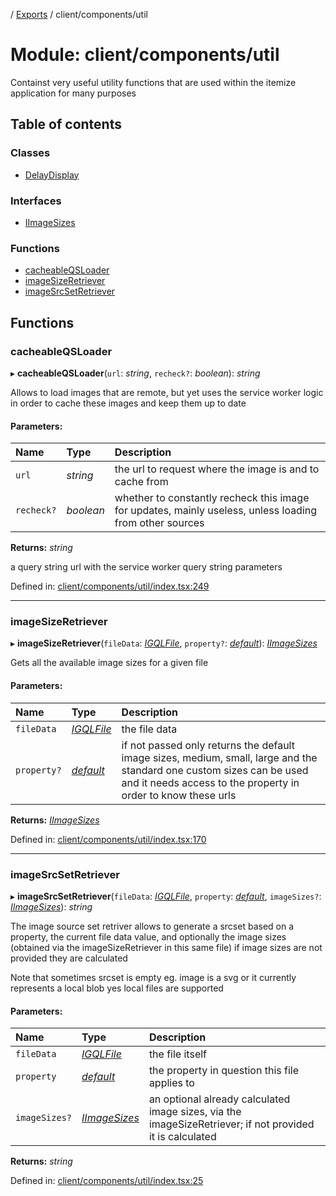 [](../README.md) / [Exports](../modules.md) / client/components/util

# Module: client/components/util

Containst very useful utility functions that are used within
the itemize application for many purposes

## Table of contents

### Classes

- [DelayDisplay](../classes/client_components_util.delaydisplay.md)

### Interfaces

- [IImageSizes](../interfaces/client_components_util.iimagesizes.md)

### Functions

- [cacheableQSLoader](client_components_util.md#cacheableqsloader)
- [imageSizeRetriever](client_components_util.md#imagesizeretriever)
- [imageSrcSetRetriever](client_components_util.md#imagesrcsetretriever)

## Functions

### cacheableQSLoader

▸ **cacheableQSLoader**(`url`: *string*, `recheck?`: *boolean*): *string*

Allows to load images that are remote, but yet uses the service worker logic in order to cache these
images and keep them up to date

#### Parameters:

Name | Type | Description |
:------ | :------ | :------ |
`url` | *string* | the url to request where the image is and to cache from   |
`recheck?` | *boolean* | whether to constantly recheck this image for updates, mainly useless, unless loading from other sources   |

**Returns:** *string*

a query string url with the service worker query string parameters

Defined in: [client/components/util/index.tsx:249](https://github.com/onzag/itemize/blob/28218320/client/components/util/index.tsx#L249)

___

### imageSizeRetriever

▸ **imageSizeRetriever**(`fileData`: [*IGQLFile*](../interfaces/gql_querier.igqlfile.md), `property?`: [*default*](../classes/base_root_module_itemdefinition_propertydefinition.default.md)): [*IImageSizes*](../interfaces/client_components_util.iimagesizes.md)

Gets all the available image sizes for a given file

#### Parameters:

Name | Type | Description |
:------ | :------ | :------ |
`fileData` | [*IGQLFile*](../interfaces/gql_querier.igqlfile.md) | the file data   |
`property?` | [*default*](../classes/base_root_module_itemdefinition_propertydefinition.default.md) | if not passed only returns the default image sizes, medium, small, large and the standard one custom sizes can be used and it needs access to the property in order to know these urls    |

**Returns:** [*IImageSizes*](../interfaces/client_components_util.iimagesizes.md)

Defined in: [client/components/util/index.tsx:170](https://github.com/onzag/itemize/blob/28218320/client/components/util/index.tsx#L170)

___

### imageSrcSetRetriever

▸ **imageSrcSetRetriever**(`fileData`: [*IGQLFile*](../interfaces/gql_querier.igqlfile.md), `property`: [*default*](../classes/base_root_module_itemdefinition_propertydefinition.default.md), `imageSizes?`: [*IImageSizes*](../interfaces/client_components_util.iimagesizes.md)): *string*

The image source set retriver allows to generate a srcset based on a property, the current file
data value, and optionally the image sizes (obtained via the imageSizeRetriever in this same file)
if image sizes are not provided they are calculated

Note that sometimes srcset is empty eg. image is a svg or it currently represents a local blob yes
local files are supported

#### Parameters:

Name | Type | Description |
:------ | :------ | :------ |
`fileData` | [*IGQLFile*](../interfaces/gql_querier.igqlfile.md) | the file itself   |
`property` | [*default*](../classes/base_root_module_itemdefinition_propertydefinition.default.md) | the property in question this file applies to   |
`imageSizes?` | [*IImageSizes*](../interfaces/client_components_util.iimagesizes.md) | an optional already calculated image sizes, via the imageSizeRetriever; if not provided it is calculated    |

**Returns:** *string*

Defined in: [client/components/util/index.tsx:25](https://github.com/onzag/itemize/blob/28218320/client/components/util/index.tsx#L25)

